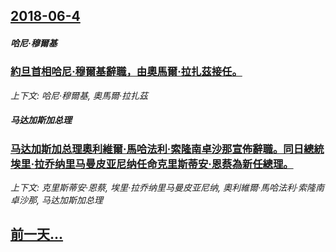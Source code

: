 ## [2018-06-4](/news/2018/06/4/index.md)

##### 哈尼·穆爾基
### [約旦首相哈尼·穆爾基辭職，由奧馬爾·拉扎茲接任。 ](/news/2018/06/4/約旦首相哈尼-穆爾基辭職-由奧馬爾-拉扎茲接任.md)
_上下文: 哈尼·穆爾基, 奧馬爾·拉扎茲_

##### 马达加斯加总理
### [马达加斯加总理奧利維爾·馬哈法利·索隆南卓沙那宣佈辭職。同日總統埃里·拉乔纳里马曼皮亚尼纳任命克里斯蒂安·恩蔡為新任總理。 ](/news/2018/06/4/马达加斯加总理奧利維爾-馬哈法利-索隆南卓沙那宣佈辭職-同日總統埃里-拉乔纳里马曼皮亚尼纳任命克里斯蒂安-恩蔡為新任總理.md)
_上下文: 克里斯蒂安·恩蔡, 埃里·拉乔纳里马曼皮亚尼纳, 奧利維爾·馬哈法利·索隆南卓沙那, 马达加斯加总理_

## [前一天...](/news/2018/06/1/index.md)

